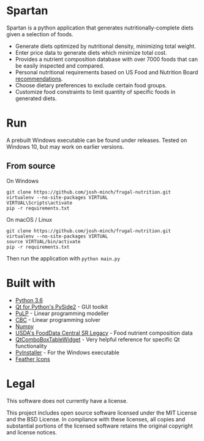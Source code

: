 # Spartan
Spartan is a python application that generates nutritionally-complete diets given a selection of foods.
* Generate diets optimized by nutritional density, minimizing total weight.
* Enter price data to generate diets which minimize total cost.
* Provides a nutrient composition database with over 7000 foods that can be easily inspected and compared.
* Personal nutritional requirements based on US Food and Nutrition Board [recommendations](https://ods.od.nih.gov/Health_Information/Dietary_Reference_Intakes.aspx).
* Choose dietary preferences to exclude certain food groups.
* Customize food constraints to limit quantity of specific foods in generated diets.

# Run
A prebuilt Windows executable can be found under releases. Tested on Windows 10, but may work on earlier versions.

## From source
On Windows
```shell
git clone https://github.com/josh-minch/frugal-nutrition.git
virtualenv --no-site-packages VIRTUAL
VIRTUAL\Scripts\activate
pip -r requirements.txt
```
On macOS / Linux
```shell
git clone https://github.com/josh-minch/frugal-nutrition.git
virtualenv --no-site-packages VIRTUAL
source VIRTUAL/bin/activate
pip -r requirements.txt

```
Then run the application with `python main.py`

# Built with
* [Python 3.6](https://www.python.org/downloads/)
* [Qt for Python's PySide2](https://www.qt.io/qt-for-python/) - GUI toolkit
* [PuLP](http://coin-or.github.io/pulp/) - Linear programming modeller
* [CBC](https://github.com/coin-or/Cbc) -  Linear programming solver
* [Numpy](https://numpy.org/)
* [USDA's FoodData Central SR Legacy](https://fdc.nal.usda.gov/) - Food nutrient composition data
* [QtComboBoxTableWidget](https://github.com/pierrebai/QtComboBoxTableWidget) - Very helpful reference for specific Qt functionality
* [PyInstaller](https://www.pyinstaller.org/) - For the Windows executable
* [Feather Icons](https://feathericons.com/)

# Legal
This software does not currently have a license.

This project includes open source software licensed under the MIT License and the BSD License. In compliance with these licenses, all copies and substantial portions of the licensed software retains the original copyright and license notices.